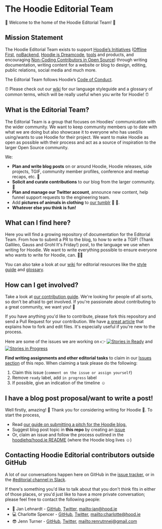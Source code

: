 # The Hoodie Editorial Team

:rocket: Welcome to the home of the Hoodie Editorial Team! :rocket:

## Mission Statement

The Hoodie Editorial Team exists to support [Hoodie’s Initiatives](http://hood.ie/initiatives/) ([Offline First](http://hood.ie/initiatives/#offline-first), [noBackend](http://hood.ie/initiatives/#nobackend), [Hoodie is Dreamcode](http://hood.ie/initiatives/#dreamcode), [tools](http://hood.ie/initiatives/#tools) and products, and encouraging [Non-Coding Contributors in Open Source](http://hood.ie/initiatives/#noncoders)) through writing documentation, writing content for a website or blog to design, editing, public relations, social media and much more.

The Editorial Team follows Hoodie’s [Code of Conduct](http://hood.ie/code-of-conduct/). 

:alarm_clock: Please check out our [wiki](https://github.com/hoodiehq/editorial/wiki) for our language styleguide and a glossary of common terms, which will be really useful when you write for Hoodie! :alarm_clock: 

## What is the Editorial Team?

The Editorial Team is a group that focuses on Hoodies' communication with the wider community. We want to keep community members up to date with what we are doing but also showcase it to everyone who has used/is using/wants to use Hoodie for their project. We want to make Hoodie as open as possible with their process and act as a source of inspiration to the larger Open Source community.

We:
- **Plan and write blog posts** on or around Hoodie, Hoodie releases, side projects, TGIF, community member profiles, conference and meetup recaps, etc. :memo:
- **Solicit and curate contributions** to our blog from the larger community. :mag_right:
- **Plan and manage our Twitter account**, announce new content, help funnel support requests to the engineering team.
- Add **pictures of animals in clothing** to [our tumblr](http://meetthehoodies.tumblr.com) :dog: :shirt:.
- **Whatever else you think is fun!**

## What can I find here?

Here you will find a growing repository of documentation for the Editorial Team. From how to submit a PR to the blog, to how to write a TGIF! (Thank Gallileo, Gauss and Grohl It's Friday!) post, to the language we use when writing for Hoodie. We want to write everything possible to ensure everyone who wants to write for Hoodie, can. :ok_woman:

You can also take a look at our [wiki](https://github.com/hoodiehq/editorial/wiki) for editorial resources like the [style guide](https://github.com/hoodiehq/editorial/wiki/Hoodie-Language-Style-Guide) and [glossary](https://github.com/hoodiehq/editorial/wiki/Glossary-of-common-terms).

## How can I get involved?

Take a look at [our contribution guide](CONTRIBUTING.md#joining-the-hoodie-editorial-team). We're looking for people of all sorts, so don't be afraid to get involved. If you're passionate about contributing to a great community, we want you! :yellow_heart:

If you have anything you'd like to contribute, please fork this repository and send a Pull Request for your contribution. We have [a great article](http://hood.ie/blog/contributing-to-hoodie.html) that explains how to fork and edit files. It's especially useful if you're new to the process.  

Here are some of the issues we are working on :point_right: [![Stories in Ready](https://badge.waffle.io/hoodiehq/editorial.svg?label=ready&title=Ready)](http://waffle.io/hoodiehq/editorial) and  [![Stories in Progress](https://badge.waffle.io/hoodiehq/editorial.svg?label=In%20Progress&title=In%20Progress)](http://waffle.io/hoodiehq/editorial)

__Find writing assignments and other editorial tasks__ to claim in our [Issues section](https://github.com/hoodiehq/editorial/issues) of this repo. When claiming a task please do the following:

1. Claim this issue (`comment on the issue or assign yourself`)
2. Remove `ready` label, add `in progress` label
3. If possible, give an indication of the timeline :relaxed:

## I have a blog post proposal/want to write a post!

Well firstly, amazing! :tada: Thank you for considering writing for Hoodie :sparkling_heart:.
To start the process, 
+ Read [our guide on submitting a pitch for the Hoodie blog.](CONTRIBUTING.md#pitching-an-article-to-the-hoodie-blog)
+ Suggest blog post topic in __this repo__ by creating an [issue](https://github.com/hoodiehq/editorial/issues)
+ Or, claim an issue and follow the process outlined in the [hoodiehq/hood.ie README](https://github.com/hoodiehq/hood.ie#blog) (where the Hoodie blog lives :relaxed:)


## Contacting Hoodie Editorial contributors outside GitHub

A lot of our conversations happen here on GitHub in the [issue tracker](https://github.com/hoodiehq/editorial/issues), or in the [#editorial channel in Slack](http://hood.ie/chat).

If there's something you'd like to talk about that you don't think fits in either of those places, or you'd just like to have a more private conversation; please feel free to contact the following people:

- :dog: Jan Lehnardt - [GitHub](https://github.com/janl), [Twitter](https://twitter.com/janl), <mailto:jan@hood.ie>
- :computer: Charlotte Spencer - [GitHub](https://github.com/charlotteis), [Twitter](https://twitter.com/charlotteis), <mailto:charlotte@hood.ie>
- :sunglasses: Jenn Turner - [GitHub](https://github.com/renrutnnej), [Twitter](https://twitter.com/jennwrites), <mailto:renrutnnej@gmail.com> 

<!-- 
## Contact template: 

[Your Name](link-to-personal-site.com) - [GitHub](), [Twitter](), `email@address.com`

#### Example:
[Hiro Protagonist](hiropro.com) - [GitHub](github.com/hiropro), [Twitter](twitter.com/hiropro), `hiro@protagonist.com`
-->
